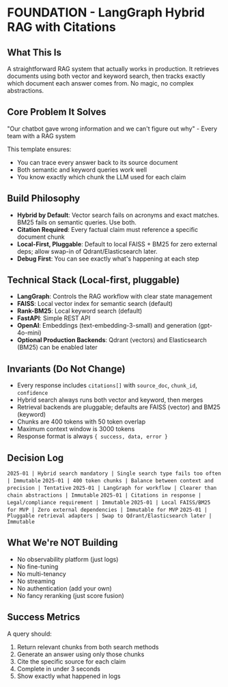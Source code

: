 # FOUNDATION - LangGraph Hybrid RAG with Citations

## What This Is
A straightforward RAG system that actually works in production. It retrieves documents using both vector and keyword search, then tracks exactly which document each answer comes from. No magic, no complex abstractions.

## Core Problem It Solves
"Our chatbot gave wrong information and we can't figure out why" - Every team with a RAG system

This template ensures:
- You can trace every answer back to its source document
- Both semantic and keyword queries work well
- You know exactly which chunk the LLM used for each claim

## Build Philosophy
- **Hybrid by Default**: Vector search fails on acronyms and exact matches. BM25 fails on semantic queries. Use both.
- **Citation Required**: Every factual claim must reference a specific document chunk
- **Local-First, Pluggable**: Default to local FAISS + BM25 for zero external deps; allow swap-in of Qdrant/Elasticsearch later.
- **Debug First**: You can see exactly what's happening at each step

## Technical Stack (Local-first, pluggable)
- **LangGraph**: Controls the RAG workflow with clear state management
- **FAISS**: Local vector index for semantic search (default)
- **Rank-BM25**: Local keyword search (default)
- **FastAPI**: Simple REST API
- **OpenAI**: Embeddings (text-embedding-3-small) and generation (gpt-4o-mini)
- **Optional Production Backends**: Qdrant (vectors) and Elasticsearch (BM25) can be enabled later

## Invariants (Do Not Change)
- Every response includes `citations[]` with `source_doc`, `chunk_id`, `confidence`
- Hybrid search always runs both vector and keyword, then merges
- Retrieval backends are pluggable; defaults are FAISS (vector) and BM25 (keyword)
- Chunks are 400 tokens with 50 token overlap
- Maximum context window is 3000 tokens
- Response format is always `{ success, data, error }`

## Decision Log
`2025-01 | Hybrid search mandatory | Single search type fails too often | Immutable`
`2025-01 | 400 token chunks | Balance between context and precision | Tentative`
`2025-01 | LangGraph for workflow | Clearer than chain abstractions | Immutable`
`2025-01 | Citations in response | Legal/compliance requirement | Immutable`
`2025-01 | Local FAISS/BM25 for MVP | Zero external dependencies | Immutable for MVP`
`2025-01 | Pluggable retrieval adapters | Swap to Qdrant/Elasticsearch later | Immutable`

## What We're NOT Building
- No observability platform (just logs)
- No fine-tuning
- No multi-tenancy
- No streaming
- No authentication (add your own)
- No fancy reranking (just score fusion)

## Success Metrics
A query should:
1. Return relevant chunks from both search methods
2. Generate an answer using only those chunks
3. Cite the specific source for each claim
4. Complete in under 3 seconds
5. Show exactly what happened in logs